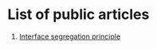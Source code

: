 # List of public articles

1. [Interface segregation principle](https://dev.to/pedchenkoroman/interface-segregation-principle-solid-4cid)
